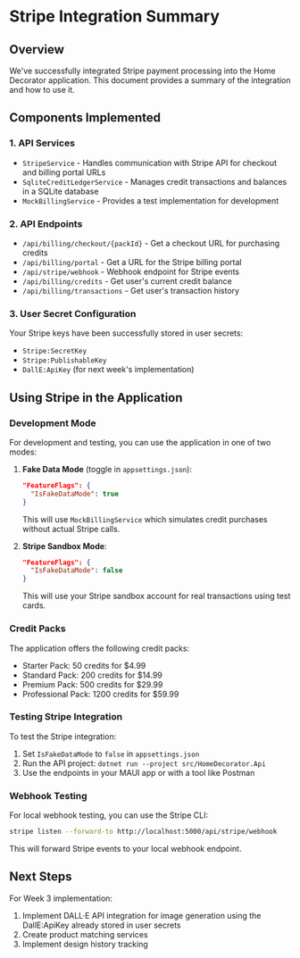 # Stripe Integration Summary

## Overview
We've successfully integrated Stripe payment processing into the Home Decorator application. This document provides a summary of the integration and how to use it.

## Components Implemented

### 1. API Services
- `StripeService` - Handles communication with Stripe API for checkout and billing portal URLs
- `SqliteCreditLedgerService` - Manages credit transactions and balances in a SQLite database
- `MockBillingService` - Provides a test implementation for development

### 2. API Endpoints
- `/api/billing/checkout/{packId}` - Get a checkout URL for purchasing credits
- `/api/billing/portal` - Get a URL for the Stripe billing portal
- `/api/stripe/webhook` - Webhook endpoint for Stripe events
- `/api/billing/credits` - Get user's current credit balance
- `/api/billing/transactions` - Get user's transaction history

### 3. User Secret Configuration
Your Stripe keys have been successfully stored in user secrets:
- `Stripe:SecretKey`
- `Stripe:PublishableKey` 
- `DallE:ApiKey` (for next week's implementation)

## Using Stripe in the Application

### Development Mode
For development and testing, you can use the application in one of two modes:

1. **Fake Data Mode** (toggle in `appsettings.json`):
   ```json
   "FeatureFlags": {
     "IsFakeDataMode": true
   }
   ```
   This will use `MockBillingService` which simulates credit purchases without actual Stripe calls.

2. **Stripe Sandbox Mode**:
   ```json
   "FeatureFlags": {
     "IsFakeDataMode": false
   }
   ```
   This will use your Stripe sandbox account for real transactions using test cards.

### Credit Packs
The application offers the following credit packs:
- Starter Pack: 50 credits for $4.99
- Standard Pack: 200 credits for $14.99
- Premium Pack: 500 credits for $29.99
- Professional Pack: 1200 credits for $59.99

### Testing Stripe Integration

To test the Stripe integration:

1. Set `IsFakeDataMode` to `false` in `appsettings.json`
2. Run the API project: `dotnet run --project src/HomeDecorator.Api`
3. Use the endpoints in your MAUI app or with a tool like Postman

### Webhook Testing

For local webhook testing, you can use the Stripe CLI:

```bash
stripe listen --forward-to http://localhost:5000/api/stripe/webhook
```

This will forward Stripe events to your local webhook endpoint.

## Next Steps

For Week 3 implementation:
1. Implement DALL·E API integration for image generation using the DallE:ApiKey already stored in user secrets
2. Create product matching services
3. Implement design history tracking
